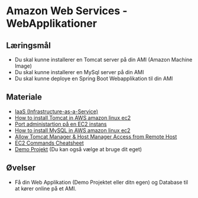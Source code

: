 <!-- JS use if these pages are used as githubpages. can be deleted if used elsewhere -->
<script src="https://code.jquery.com/jquery-3.2.1.min.js"></script>
<script src="script.js"></script>

# Amazon Web Services - WebApplikationer  

## Læringsmål
* Du skal kunne installerer en Tomcat server på din AMI (Amazon Machine Image)
* Du skal kunne installerer en MySql server på din AMI
* Du skal kunne deploye en Spring Boot Webapplikation til din AMI    

## Materiale
* [IaaS (Infrastructure-as-a-Service)](https://www.ibm.com/cloud/learn/iaas)
* [How to install Tomcat in AWS amazon linux ec2](materialer/ec2_install_tomcat.md)
* [Port administartion på en EC2 instans](materialer/ec2_security_rules.md)
* [How to install MySQL in AWS amazon linux ec2](materialer/ec2_install_mysql.md)
* [Allow Tomcat Manager & Host Manager Access from Remote Host](https://tecadmin.net/allow-tomcat-manager-access-from-remote-host/)
* [EC2 Commands Cheatsheet](materialer/EC2_Commands_cheatsheet.md)
* [Demo Projekt](https://github.com/nicklasdean/spring-jdbc) (Du kan også vælge at bruge dit eget)

## Øvelser
*  Få din Web Applikation (Demo Projektet eller ditn egen) og Database til at kører online på et AMI. 




